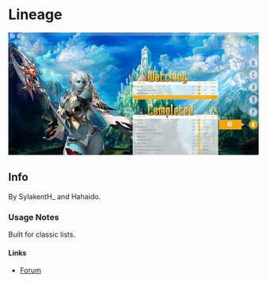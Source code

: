 # Lineage

![](gallery/demo.jpg)

## Info

By SylakentH_ and Hahaido.

### Usage Notes

Built for classic lists.

#### Links

- [Forum](https://myanimelist.net/forum/?topicid=1074387)